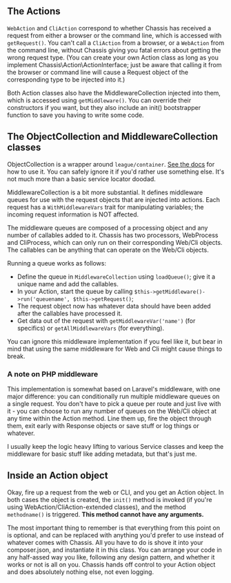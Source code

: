 ## The Actions

`WebAction` and `CliAction` correspond to whether Chassis has received a request from either a browser or the command line, which is accessed with `getRequest()`. You can't call a `CliAction` from a browser, or a `WebAction` from the command line, without Chassis giving you fatal errors about getting the wrong request type. (You can create your own Action class as long as you implement Chassis\Action\ActionInterface; just be aware that calling it from the browser or command line will cause a Request object of the corresponding type to be injected into it.)

Both Action classes also have the MiddlewareCollection injected into them, which is accessed using `getMiddleware()`. You can override their constructors if you want, but they also include an init() bootstrapper function to save you having to write some code.

## The ObjectCollection and MiddlewareCollection classes

ObjectCollection is a wrapper around `league/container`. [See the docs](http://container.thephpleague.com/) for how to use it. You can safely ignore it if you'd rather use something else. It's not much more than a basic service locator doodad.

MiddlewareCollection is a bit more substantial. It defines middleware queues for use with the request objects that are injected into actions. Each request has a `WithMiddlewareVars` trait for manipulating variables; the incoming request information is NOT affected.
 
The middleware queues are composed of a processing object and any number of callables added to it. Chassis has two processors, WebProcess and CliProcess, which can only run on their corresponding Web/Cli objects. The callables can be anything that can operate on the Web/Cli objects.

Running a queue works as follows:

 * Define the queue in `MiddlewareCollection` using `loadQueue()`; give it a unique name and add the callables.
 * In your Action, start the queue by calling `$this->getMiddleware()->run('queuename', $this->getRequest()`;
 * The request object now has whatever data should have been added after the callables have processed it.
 * Get data out of the request with `getMiddlewareVar('name')` (for specifics) or `getAllMiddlewareVars` (for everything).
 
You can ignore this middleware implementation if you feel like it, but bear in mind that using the same middleware for Web and Cli might cause things to break.

### A note on PHP middleware

This implementation is somewhat based on Laravel's middleware, with one major difference: you can conditionally run multiple middleware queues on a single request. You don't have to pick a queue per route and just live with it - you can choose to run any number of queues on the Web/Cli object at any time within the Action method. Line them up, fire the object through them, exit early with Response objects or save stuff or log things or whatever.

I usually keep the logic heavy lifting to various Service classes and keep the middleware for basic stuff like adding metadata, but that's just me.

## Inside an Action object

Okay, fire up a request from the web or CLI, and you get an Action object. In both cases the object is created, the `init()` method is invoked (if you're using WebAction/CliAction-extended classes), and the method `methodname()` is triggered. **This method cannot have any arguments.**

The most important thing to remember is that everything from this point on is optional, and can be replaced with anything you'd prefer to use instead of whatever comes with Chassis. All you have to do is shove it into your composer.json, and instantiate it in this class. You can arrange your code in any half-assed way you like, following any design pattern, and whether it works or not is all on you. Chassis hands off control to your Action object and does absolutely nothing else, not even logging.